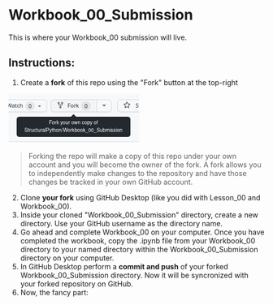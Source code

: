 # Workbook_00_Submission
This is where your Workbook_00 submission will live.

## Instructions:

1. Create a **fork** of this repo using the "Fork" button at the top-right 

<img src="fork_img.png">

> Forking the repo will make a copy of this repo under your own account and you will become the owner of the fork. A fork allows you to independently make changes to the repository and have those changes be tracked in your own GitHub account.

2. Clone **your fork** using GitHub Desktop (like you did with Lesson_00 and Workbook_00).
3. Inside your cloned "Workbook_00_Submission" directory, create a new directory. Use your GitHub username as the directory name.
4. Go ahead and complete Workbook_00 on your computer. Once you have completed the workbook, copy the .ipynb file from your Workbook_00 directory to your named directory within the Workbook_00_Submission directory on your computer.
5. In GitHub Desktop perform a **commit and push** of your forked Workbook_00_Submission directory. Now it will be syncronized with your forked repository on GitHub.
6. Now, the fancy part: 
